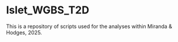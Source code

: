 # Islet_WGBS_T2D
This is a repository of scripts used for the analyses within Miranda &amp; Hodges, 2025.
